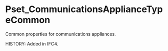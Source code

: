 # Pset_CommunicationsApplianceTypeCommon

Common properties for communications appliances.
<!-- end of short definition -->

 HISTORY: Added in IFC4.

